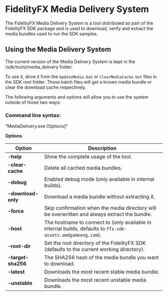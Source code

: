 <!-- @page page_tools_media_delivery FidelityFX Media Delivery -->

<h1>FidelityFX Media Delivery System</h1>

The FidelityFX Media Delivery System is a tool distributed as part of the FidelityFX SDK package and is used to download, verify and extract the media bundles used to run the SDK samples.

<h2>Using the Media Delivery System</h2>

The current version of the Media Delivery System is kept in the /sdk/tools/media_delivery folder.

To use it, drive it from the `UpdateMedia.bat` or `ClearMediaCache.bat` files in the SDK root folder. Those batch files will get a known media bundle or clear the download cache respectively.

The following arguments and options will allow you to use the system outside of those two ways:

<h3>Command line syntax:</h3>

"MediaDelivery.exe \[Options\]"

**Options**

| Option             | Description                                                                                                  |
|--------------------|--------------------------------------------------------------------------------------------------------------|
| **-help**          | Show the complete usage of the tool.                                                                         |
| **-clear-cache**   | Delete all cached media bundles.                                                                             |
| **-debug**         | Enabled debug mode (only available in internal builds).                                                      |
| **-download-only** | Download a media bundle without extracting it.                                                               |
| **-force**         | Skip confirmation when the media directory will be overwritten and always extract the bundle.                |
| **-host**          | The hostname to connect to (only available in internal builds, defaults to `ffx-sdk-assets.amdgameeng.com`). |
| **-root-dir**      | Set the root directory of the FidelityFX SDK (defaults to the current working directory).                    |
| **-target-sha256** | The SHA256 hash of the media bundle you want to download.                                                    |
| **-latest**        | Downloads the most recent stable media bundle.                                                               |
| **-unstable**      | Downloads the most recent unstable media bundle.                                                             |
